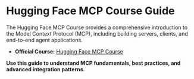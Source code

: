 # Hugging Face MCP Course Guide

The Hugging Face MCP Course provides a comprehensive introduction to the Model Context Protocol (MCP), including building servers, clients, and end-to-end agent applications.

- **Official Course:** [Hugging Face MCP Course](https://huggingface.co/learn/mcp-course)

**Use this guide to understand MCP fundamentals, best practices, and advanced integration patterns.** 